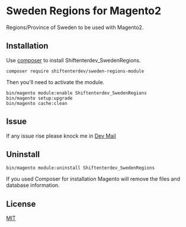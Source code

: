 # Sweden Regions for Magento2

Regions/Province of Sweden to be used with Magento2.

## Installation

Use [composer](https://getcomposer.org/) to install Shiftenterdev_SwedenRegions.

```
composer require shiftenterdev/sweden-regions-module
```

Then you'll need to activate the module.

```
bin/magento module:enable Shiftenterdev_SwedenRegions
bin/magento setup:upgrade
bin/magento cache:clean
```
## Issue

If any issue rise please knock me in [Dev Mail](mailto:info@shiftenter.dev?subject=[GitHub]%20SwedenRegionM2%20Issue)

## Uninstall

```
bin/magento module:uninstall Shiftenterdev_SwedenRegions
```

If you used Composer for installation Magento will remove the files and database information.

## License

[MIT](https://choosealicense.com/licenses/mit/)
